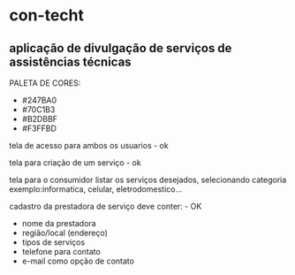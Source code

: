 # con-techt
aplicação de divulgação de serviços de assistências técnicas
-----------------
PALETA DE CORES:
- #247BA0
- #70C1B3
- #B2DBBF
- #F3FFBD

tela de acesso para ambos os usuarios - ok

tela para criação de um serviço - ok

tela para o consumidor listar os serviços desejados, selecionando 
categoria exemplo:informatica, celular, eletrodomestico...

cadastro da prestadora de serviço deve conter: - OK
- nome da prestadora
- região/local (endereço)
- tipos de serviços
- telefone para contato
- e-mail como opção de contato